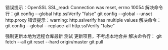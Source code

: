 错误提示：OpenSSL SSL_read: Connection was reset, errno 10054
        解决命令行：git config --global http.sslVerify "false"
                  git config --global --unset http.proxy
错误提示：warning: http.sslverify has multiple values
        解决命令：git config --global --replace-all  http.sslVerify "false"

强制更新本地为远程仓库最新  测试
更新项目，不考虑本地合并
解决命令行：
git fetch --all
git reset --hard origin/master
git pull